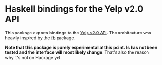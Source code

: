 Haskell bindings for the Yelp v2.0 API
======================================

This package exports bindings to the [Yelp v2.0 API](http://www.yelp.com/developers/documentation/v2/overview). The architecture was heavily inspired by the [fb](http://hackage.haskell.org/package/fb) package.

**Note that this package is purely experimental at this point. Is has not been tested and the interface will most likely change.** That's also the reason why it's not on Hackage yet.
